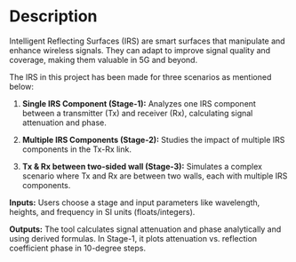 # Description

Intelligent Reflecting Surfaces (IRS) are smart surfaces that manipulate and enhance wireless signals. They can
adapt to improve signal quality and coverage, making them valuable in 5G and beyond.

The IRS in this project has been made for three scenarios as mentioned below:

1. **Single IRS Component (Stage-1):** Analyzes one IRS component between a transmitter (Tx) and receiver (Rx), calculating signal attenuation and phase.

2. **Multiple IRS Components (Stage-2):** Studies the impact of multiple IRS components in the Tx-Rx link.

3. **Tx & Rx between two-sided wall (Stage-3):** Simulates a complex scenario where Tx and Rx are between two walls, each with multiple IRS components.

**Inputs:** Users choose a stage and input parameters like wavelength, heights, and frequency in SI units (floats/integers).

**Outputs:** The tool calculates signal attenuation and phase analytically and using derived formulas. In Stage-1, it plots attenuation vs. reflection coefficient phase in 10-degree steps.
